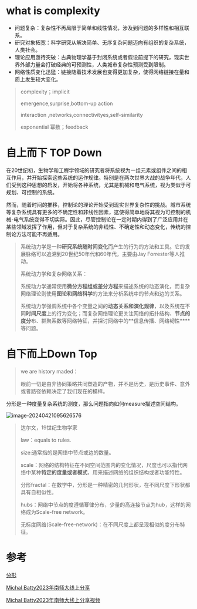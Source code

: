 # what is complexity

* 问题复杂：复杂性不再局限于简单和线性情况，涉及到问题的多样性和相互联系。
* 研究对象拓宽：科学研究从解决简单、无序复杂问题迈向有组织的复杂系统，人类社会。
* 理论应用亟待突破：古典物理学基于封闭系统或者假设前提下的研究，现实世界外部力量会打破经典的可预测性，人类城市复杂性预测受到限制。
* 网络性质变化迅猛：链接随着技术发展也变得更加复杂，使得网络链接在量和质上发生较大变化。

>  complexity；implicit
>
> emergence,surprise,bottom-up action
>
> interaction ,networks,connectivityes,self-similarity
>
> exponential 幂数；feedback

# 自上而下 TOP Down

在20世纪初，生物学和工程学领域的研究者将系统视为一组元素或组件之间的相互作用，并开始探索这些系统的运作规律。特别是在两次世界大战的战争年代，人们受到这种思想的启发，开始将各种系统，尤其是机械和电气系统，视为类似于可规划、可控制的系统。

然而，随着时间的推移，控制论的理论开始受到现实世界复杂性的挑战。城市系统等复杂系统具有更多的不确定性和非线性因素，这使得简单地将其视为可控制的机械-电气系统变得不切实际。因此，尽管控制论在一定时期内得到了广泛应用并在某些领域发挥了作用，但对于复杂系统的非线性、不确定性和动态变化，传统的控制论方法可能不再适用。

> 系统动力学是一种**研究系统随时间变化**而产生的行为的方法和工具。它的发展脉络可以追溯到20世纪50年代和60年代，主要由Jay Forrester等人推动。
>
> 系统动力学和复杂网络关系：
>
> 系统动力学通常使用**微分方程组或差分方程**来描述系统的动态演化，而复杂网络理论则使用**图论和网络科学**的方法来分析系统中的节点和边的关系。
>
> 系统动力学强调系统中各个变量之间的**动态关系和演化规律**，以及系统在不同**时间尺度**上的行为变化；而复杂网络理论更关注网络的拓扑结构、**节点的度分**布、群聚系数等网络特征，并探讨网络中的**信息传播、网络韧性****等问题。

# 自下而上Down Top

> we are history maded：
>
> 眼前一切是由非协同策略共同塑造的产物，并不是历史，是历史事件、意外或者路径依赖决定了我们现在的模样。

分形是一种度量复杂系统的测度，那么问题指向如何measure描述空间结构。

![image-20240421095626576](C:\Users\22779\AppData\Roaming\Typora\typora-user-images\image-20240421095626576.png)

> 达尔文，19世纪生物学家
>
> law：equals to rules.
>
> size:通常指的是网络中节点或边的数量。
>
> scale：网络的结构特征在不同空间范围内的变化情况，尺度也可以指代网络中某种**特定的度量或者模式**，用来描述网络的组织结构或者功能特性。
>
> 分形fractal：在数学中，分形是一种精密的几何形状，在不同尺度下形状都具有自相似性。
>
> hubs：网络中节点的度遵循幂律分布，少量的高连接节点为hub，这样的网络成为Scale-free network。
>
> 无标度网络(Scale-free-network)：在不同尺度上都呈现相似的度分布特征。

# 参考

[分形](https://en.wikipedia.org/wiki/Fractal)

[Michal Batty2023年南师大线上分享](http://spatialcomplexity.blogweb.casa.ucl.ac.uk/files/2023/11/Scaling-Nanjing.pdf)

[Michal Batty2023年南师大线上分享视频](https://www.bilibili.com/video/BV1vK411a7y6/?vd_source=b61ce8d81a5e8e82447077f84ae7352a)